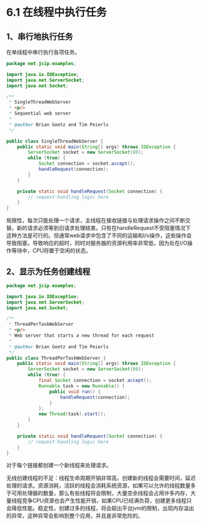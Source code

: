 # 6.1 在线程中执行任务

## 1、串行地执行任务

在单线程中串行执行各项任务。



```java
package net.jcip.examples;

import java.io.IOException;
import java.net.ServerSocket;
import java.net.Socket;

/**
 * SingleThreadWebServer
 * <p/>
 * Sequential web server
 *
 * @author Brian Goetz and Tim Peierls
 */

public class SingleThreadWebServer {
    public static void main(String[] args) throws IOException {
        ServerSocket socket = new ServerSocket(80);
        while (true) {
            Socket connection = socket.accept();
            handleRequest(connection);
        }
    }

    private static void handleRequest(Socket connection) {
        // request-handling logic here
    }
}
```

局限性，每次只能处理一个请求，主线程在接收链接与处理请求操作之间不断交替。新的请求必须等到旧请求处理结束。只有在handleRequest不受阻塞情况下这种方法是可行的。但通常web请求中包含了不同的运输和I/o操作，这些操作会导致阻塞。导致响应的超时，同时对服务器的资源利用率非常低，因为处在I/O操作等待中，CPU将置于空闲的状态。

## 2、显示为任务创建线程



```java
package net.jcip.examples;

import java.io.IOException;
import java.net.ServerSocket;
import java.net.Socket;

/**
 * ThreadPerTaskWebServer
 * <p/>
 * Web server that starts a new thread for each request
 *
 * @author Brian Goetz and Tim Peierls
 */
public class ThreadPerTaskWebServer {
    public static void main(String[] args) throws IOException {
        ServerSocket socket = new ServerSocket(80);
        while (true) {
            final Socket connection = socket.accept();
            Runnable task = new Runnable() {
                public void run() {
                    handleRequest(connection);
                }
            };
            new Thread(task).start();
        }
    }

    private static void handleRequest(Socket connection) {
        // request-handling logic here
    }
}
```

对于每个链接都创建一个新线程来处理请求。

无线创建线程的不足：线程生命周期开销非常高，创建新的线程会需要时间，延迟处理的请求。资源消耗，活跃的线程会消耗系统资源，如果可以允许的线程数量多于可用处理器的数量，那么有些线程将会限制，大量空余线程会占用许多内存，大量线程竞争CPU资源也会产生性能开销，如果CPU已经满负荷，创建更多线程只会降低性能。稳定性，创建过多的线程，将会超出平台jvm的限制，出现内存溢出的异常，这种异常会影响到整个应用，并且是非常危险的。

